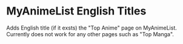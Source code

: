 # MyAnimeList English Titles
Adds English title (if it exsts) the "Top Anime" page on MyAnimeList. Currently does not work for any other pages such as "Top Manga".
